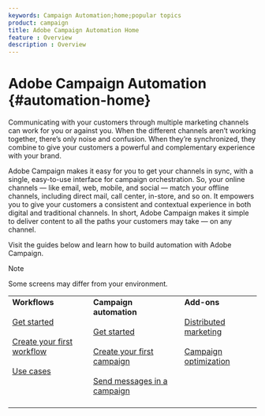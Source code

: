 ```yaml
---
keywords: Campaign Automation;home;popular topics
product: campaign
title: Adobe Campaign Automation Home
feature : Overview
description : Overview
---
```

# Adobe Campaign Automation {#automation-home}

Communicating with your customers through multiple marketing channels can work for you or against you. When the different channels aren’t working together, there’s only noise and confusion. When they’re synchronized, they combine to give your customers a powerful and complementary experience with your brand.

Adobe Campaign makes it easy for you to get your channels in sync, with a single, easy-to-use interface for campaign orchestration. So, your online channels — like email, web, mobile, and social — match your offline channels, including direct mail, call center, in-store, and so on. It empowers you to give your customers a consistent and contextual experience in both digital and traditional channels. In short, Adobe Campaign makes it simple to deliver content to all the paths your customers may take — on any channel.


Visit the guides below and learn how to build automation with Adobe Campaign.

>[!NOTE]
>Some screens may differ from your environment. 
>


<table>
<tr>
  <td valign="top">
    <div>
    <b>Workflows</b>
    </div>
    <br>
    <div>
    <a href="workflow/about-workflows.md">Get started</a>
    </div>
    <br>     
    <div>
    <a href="workflow/build-a-workflow.md">Create your first workflow</a>
    </div>
    <br>
    <div>
    <a href="workflow/workflow-use-cases.md">Use cases</a>
    </div>
    <br>
  </td>
  <td valign="top">
    <div>
    <b>Campaign  automation</b>
    </div>
    <br>
    <div>
    <a href="campaigns/set-up-campaigns.md">Get started</a>
    </div>
    <br>
    <div>
    <a href="campaigns/marketing-campaign-create.md">Create your first campaign</a>
    </div>
    <br>
    <div>
    <a href="campaigns/marketing-campaign-deliveries.md">Send messages in a campaign</a>
    </div>
    <br>
  </td>
  <td valign="top">
    <div>
    <b>Add-ons</b>
    </div>
    <br>
    <div>
    <a href="distributed-marketing/about-distributed-marketing.md">Distributed marketing</a>
    </div>
    <br>
    <div>
    <a href="campaign-opt/campaign-typologies.md">Campaign optimization</a>
    </div>
    <br>
  </td>
</tr>
</table>

